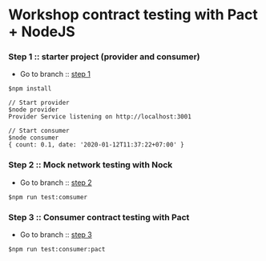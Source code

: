 # Workshop contract testing with Pact + NodeJS

### Step 1 :: starter project (provider and consumer)
* Go to branch :: [step 1](https://github.com/up1/workshop-contract-testing/tree/step-01)

```
$npm install

// Start provider
$node provider
Provider Service listening on http://localhost:3001

// Start consumer
$node consumer
{ count: 0.1, date: '2020-01-12T11:37:22+07:00' }
```

### Step 2 :: Mock network testing with Nock
* Go to branch :: [step 2](https://github.com/up1/workshop-contract-testing/tree/step-02)
```
$npm run test:comsumer
```

### Step 3 :: Consumer contract testing with Pact
* Go to branch :: [step 3](https://github.com/up1/workshop-contract-testing/tree/step-03)
```
$npm run test:consumer:pact
```
